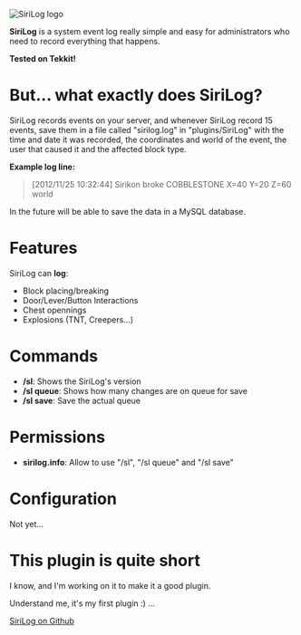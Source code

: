 ![SiriLog logo](http://dev.bukkit.org/media/images/48/911/SiriLog.png)

__SiriLog__ is a system event log really simple and easy for administrators who need to record everything that happens.

__Tested on Tekkit!__

But... what exactly does SiriLog?
=================================
SiriLog records events on your server, and whenever SiriLog record 15 events, save them in a file called "sirilog.log" in "plugins/SiriLog" with the time and date it was recorded, the coordinates and world of the event, the user that caused it and the affected block type.</p>

__Example log line:__
> [2012/11/25 10:32:44] Sirikon broke COBBLESTONE X=40 Y=20 Z=60 world

In the future will be able to save the data in a MySQL database.

Features
========
SiriLog can __log__:

- Block placing/breaking
- Door/Lever/Button Interactions
- Chest opennings
- Explosions (TNT, Creepers...)

Commands
========
- __/sl__: Shows the SiriLog's version
- __/sl queue__: Shows how many changes are on queue for save
- __/sl save__: Save the actual queue

Permissions
===========
- __sirilog.info__: Allow to use "/sl", "/sl queue" and "/sl save"

Configuration
=============
Not yet...

This plugin is quite short
==========================
I know, and I'm working on it to make it a good plugin.

Understand me, it's my first plugin :) ...

[SiriLog on Github](https://github.com/Sirikon/sirilog)